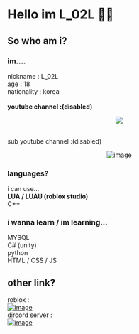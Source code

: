 # Hello im L_02L 🤗🤗
## So who am i?
### im....
nickname : L_02L <br/>
age : 18 <br/>
nationality : korea <br/>
<br/>**youtube channel :(disabled)**<br/>
[<p align="center"><img src="https://user-images.githubusercontent.com/72795346/234667471-049e75d5-0340-40c8-86af-dad02f365a9d.png"></p>](https://www.youtube.com/channel/UCHhUW4tdbDOkKROiOfa6eXA)
<br/>sub youtube channel :(disabled) <br/>
[<p align="center">![image](https://user-images.githubusercontent.com/72795346/234668094-b696f5a3-c632-484d-bea9-5317c893da87.png)](https://www.youtube.com/channel/UCHhUW4tdbDOkKROiOfa6eXA)
### languages?
i can use... <br/>
**LUA / LUAU (roblox studio)** <br/>
C++ <br/>
### i wanna learn / im learning...
MYSQL <br/>
C# (unity) <br/>
python <br/>
HTML / CSS / JS <br/>
## other link?
roblox : <br/>
[![image](https://user-images.githubusercontent.com/72795346/234670618-182abb50-9ec6-4ae4-80e5-de175ef4398e.png)](https://www.roblox.com/users/934375856/profile)
<br/> dircord server : <br/>
[![image](https://user-images.githubusercontent.com/72795346/234670858-07ced5a5-0518-49c3-847e-a8df56eabf49.png)](https://discord.gg/mqscv8jQ48)



<!--
**L02toL/L02toL** is a ✨ _special_ ✨ repository because its `README.md` (this file) appears on your GitHub profile.

Here are some ideas to get you started:

- 🔭 I’m currently working on ...
- 🌱 I’m currently learning ...
- 👯 I’m looking to collaborate on ...
- 🤔 I’m looking for help with ...
- 💬 Ask me about ...
- 📫 How to reach me: ...
- 😄 Pronouns: ...
- ⚡ Fun fact: ...
-->
